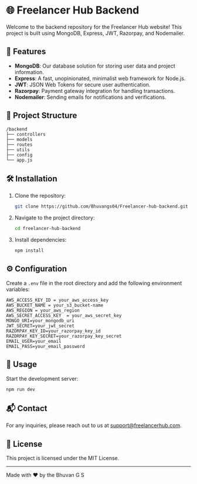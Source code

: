 # 🌐 Freelancer Hub Backend

Welcome to the backend repository for the Freelancer Hub website! This project is built using MongoDB, Express, JWT, Razorpay, and Nodemailer.

## 🚀 Features

- **MongoDB**: Our database solution for storing user data and project information.
- **Express**: A fast, unopinionated, minimalist web framework for Node.js.
- **JWT**: JSON Web Tokens for secure user authentication.
- **Razorpay**: Payment gateway integration for handling transactions.
- **Nodemailer**: Sending emails for notifications and verifications.

## 📂 Project Structure

```
/backend
├── controllers
├── models
├── routes
├── utils
├── config
└── app.js
```

## 🛠️ Installation

1. Clone the repository:
    ```sh
    git clone https://github.com/Bhuvangs04/Freelancer-hub-backend.git
    ```
2. Navigate to the project directory:
    ```sh
    cd freelancer-hub-backend
    ```
3. Install dependencies:
    ```sh
    npm install
    ```

## ⚙️ Configuration

Create a `.env` file in the root directory and add the following environment variables:

```
AWS_ACCESS_KEY_ID = your_aws_access_key
AWS_BUCKET_NAME = your_s3_bucket-name
AWS_REGION = your_aws_region
AWS_SECRET_ACCESS_KEY  = your_aws_secret_key
MONGO_URI=your_mongodb_uri
JWT_SECRET=your_jwt_secret
RAZORPAY_KEY_ID=your_razorpay_key_id
RAZORPAY_KEY_SECRET=your_razorpay_key_secret
EMAIL_USER=your_email
EMAIL_PASS=your_email_password
```

## 🚀 Usage

Start the development server:
```sh
npm run dev
```

## 📬 Contact

For any inquiries, please reach out to us at [support@freelancerhub.com](mailto:freelancer.hub.nextgen@gmail.com).

## 📜 License

This project is licensed under the MIT License.

---

Made with ❤️ by the Bhuvan G S

